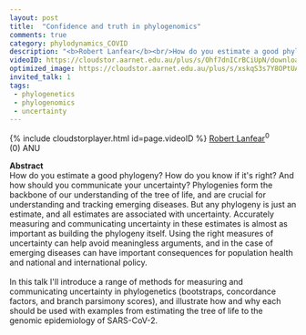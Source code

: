 ```yaml
---
layout: post
title:  "Confidence and truth in phylogenomics"
comments: true
category: phylodynamics_COVID
description: "<b>Robert Lanfear</b><br/>How do you estimate a good phylogeny? How do you k..."
videoID: https://cloudstor.aarnet.edu.au/plus/s/Ohf7dnICrBCiUpN/download
optimized_image: https://cloudstor.aarnet.edu.au/plus/s/xskqS3s7Y8OPtUA/download
invited_talk: 1
tags:
 - phylogenetics
 - phylogenomics
 - uncertainty
---
```

{% include cloudstorplayer.html id=page.videoID %}
<u>Robert Lanfear</u><sup>0</sup><br/>
\(0\) ANU


<b>Abstract</b><br/>
How do you estimate a good phylogeny? How do you know if it's right? And how should you  communicate your uncertainty? Phylogenies form the backbone of our understanding of the tree of life, and are crucial for understanding and tracking emerging diseases. But any phylogeny is just an estimate, and all estimates are associated with uncertainty. Accurately measuring and communicating uncertainty in these estimates is almost as important as building the phylogeny itself. Using the right measures of uncertainty can help avoid meaningless arguments, and in the case of emerging diseases can have important consequences for population health and national and international policy.<br/><br/>In this talk I'll introduce a range of methods for measuring and communicating uncertainty in phylogenetics \(bootstraps, concordance factors, and branch parsimony scores\), and illustrate how and why each should be used with examples from estimating the tree of life to the genomic epidemiology of SARS-CoV-2. 
